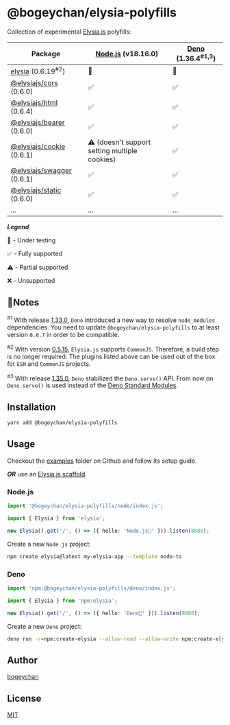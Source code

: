 # @bogeychan/elysia-polyfills

Collection of experimental [Elysia.js](https://elysiajs.com) polyfills:

| Package                                                                      | [Node.js](https://nodejs.org) (v18.16.0)      | [Deno](https://deno.land) (1.36.4<sup>#1,3</sup>) |
| ---------------------------------------------------------------------------- | --------------------------------------------- | ------------------------------------------------- |
| [elysia](https://npmjs.com/package/elysia) (0.6.19<sup>#2</sup>)             | 🔬                                            | 🔬                                                |
| [@elysiajs/cors](https://www.npmjs.com/package/@elysiajs/cors) (0.6.0)       | ✅                                            | ✅                                                |
| [@elysiajs/html](https://www.npmjs.com/package/@elysiajs/html) (0.6.4)       | ✅                                            | ✅                                                |
| [@elysiajs/bearer](https://www.npmjs.com/package/@elysiajs/bearer) (0.6.0)   | ✅                                            | ✅                                                |
| [@elysiajs/cookie](https://www.npmjs.com/package/@elysiajs/cookie) (0.6.1)   | ⚠️ (doesn't support setting multiple cookies) | ✅                                                |
| [@elysiajs/swagger](https://www.npmjs.com/package/@elysiajs/swagger) (0.6.1) | ✅                                            | ✅                                                |
| [@elysiajs/static](https://www.npmjs.com/package/@elysiajs/static) (0.6.0)   | ✅                                            | ✅                                                |
| ...                                                                          | ...                                           | ...                                               |

**_Legend_**

🔬 - Under testing

✅ - Fully supported

⚠️ - Partial supported

❌ - Unsupported

## 🚩Notes

<sup>#1</sup> With release [1.33.0](https://github.com/denoland/deno/releases/tag/v1.33.0), `Deno` introduced a new way to resolve `node_modules` dependencies. You need to update `@bogeychan/elysia-polyfills` to at least version `0.0.7` in order to be compatible.

<sup>#2</sup> With version [0.5.15](https://github.com/elysiajs/elysia/issues/50), `Elysia.js` supports `CommonJS`. Therefore, a build step is no longer required. The plugins listed above can be used out of the box for `ESM` and `CommonJS` projects.

<sup>#3</sup> With release [1.35.0](https://github.com/denoland/deno/releases/tag/v1.35.0), `Deno` stabilized the `Deno.serve()` API. From now on `Deno.serve()` is used instead of the [Deno Standard Modules](https://github.com/denoland/deno_std).

## Installation

```bash
yarn add @bogeychan/elysia-polyfills
```

## Usage

Checkout the [examples](./examples) folder on Github and follow its setup guide.

**_OR_** use an [Elysia.js scaffold](https://www.npmjs.com/package/create-elysia).

### Node.js

```ts
import '@bogeychan/elysia-polyfills/node/index.js';

import { Elysia } from 'elysia';

new Elysia().get('/', () => ({ hello: 'Node.js👋' })).listen(8080);
```

Create a new `Node.js` project:

```bash
npm create elysia@latest my-elysia-app --template node-ts
```

### Deno

```ts
import 'npm:@bogeychan/elysia-polyfills/deno/index.js';

import { Elysia } from 'npm:elysia';

new Elysia().get('/', () => ({ hello: 'Deno👋' })).listen(8080);
```

Create a new `Deno` project:

```bash
deno run -r=npm:create-elysia --allow-read --allow-write npm:create-elysia my-elysia-app --template deno
```

## Author

[bogeychan](https://github.com/bogeychan)

## License

[MIT](LICENSE)

